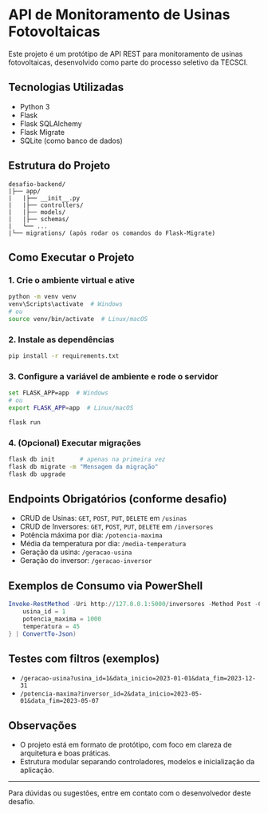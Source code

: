 # API de Monitoramento de Usinas Fotovoltaicas

Este projeto é um protótipo de API REST para monitoramento de usinas fotovoltaicas, desenvolvido como parte do processo seletivo da TECSCI.

## Tecnologias Utilizadas

* Python 3
* Flask
* Flask SQLAlchemy
* Flask Migrate
* SQLite (como banco de dados)

## Estrutura do Projeto

```
desafio-backend/
|├── app/
|   |├── __init__.py
|   |├── controllers/
|   |├── models/
|   |├── schemas/
|   └── ...
|└── migrations/ (após rodar os comandos do Flask-Migrate)
```

## Como Executar o Projeto

### 1. Crie o ambiente virtual e ative

```bash
python -m venv venv
venv\Scripts\activate  # Windows
# ou
source venv/bin/activate  # Linux/macOS
```

### 2. Instale as dependências

```bash
pip install -r requirements.txt
```

### 3. Configure a variável de ambiente e rode o servidor

```bash
set FLASK_APP=app  # Windows
# ou
export FLASK_APP=app  # Linux/macOS

flask run
```

### 4. (Opcional) Executar migrações

```bash
flask db init       # apenas na primeira vez
flask db migrate -m "Mensagem da migração"
flask db upgrade
```

## Endpoints Obrigatórios (conforme desafio)

* CRUD de Usinas: `GET`, `POST`, `PUT`, `DELETE` em `/usinas`
* CRUD de Inversores: `GET`, `POST`, `PUT`, `DELETE` em `/inversores`
* Potência máxima por dia: `/potencia-maxima`
* Média da temperatura por dia: `/media-temperatura`
* Geração da usina: `/geracao-usina`
* Geração do inversor: `/geracao-inversor`

## Exemplos de Consumo via PowerShell

```powershell
Invoke-RestMethod -Uri http://127.0.0.1:5000/inversores -Method Post -ContentType "application/json" -Body (@{
    usina_id = 1
    potencia_maxima = 1000
    temperatura = 45
} | ConvertTo-Json)
```
## Testes com filtros (exemplos)

- `/geracao-usina?usina_id=1&data_inicio=2023-01-01&data_fim=2023-12-31`
- `/potencia-maxima?inversor_id=2&data_inicio=2023-05-01&data_fim=2023-05-07`


## Observações

* O projeto está em formato de protótipo, com foco em clareza de arquitetura e boas práticas.
* Estrutura modular separando controladores, modelos e inicialização da aplicação.

---

Para dúvidas ou sugestões, entre em contato com o desenvolvedor deste desafio.
